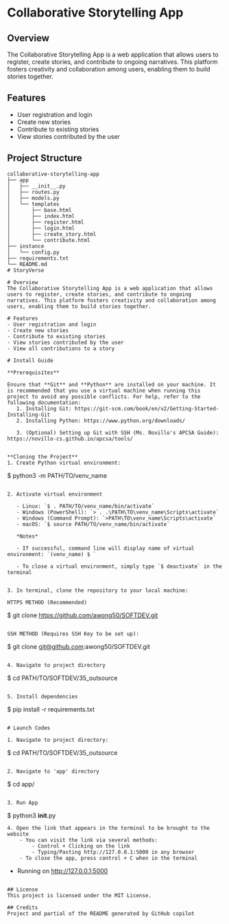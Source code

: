 # Collaborative Storytelling App

## Overview
The Collaborative Storytelling App is a web application that allows users to register, create stories, and contribute to ongoing narratives. This platform fosters creativity and collaboration among users, enabling them to build stories together.

## Features
- User registration and login
- Create new stories
- Contribute to existing stories
- View stories contributed by the user

## Project Structure
```
collaborative-storytelling-app
├── app
│   ├── __init__.py
│   ├── routes.py
│   ├── models.py
│   └── templates
│       ├── base.html
│       ├── index.html
│       ├── register.html
│       ├── login.html
│       ├── create_story.html
│       └── contribute.html
├── instance
│   └── config.py
├── requirements.txt
└── README.md
# StoryVerse

# Overview
The Collaborative Storytelling App is a web application that allows users to register, create stories, and contribute to ongoing narratives. This platform fosters creativity and collaboration among users, enabling them to build stories together. 

# Features
- User registration and login
- Create new stories
- Contribute to existing stories
- View stories contributed by the user
- View all contributions to a story

# Install Guide

**Prerequisites**

Ensure that **Git** and **Python** are installed on your machine. It is recommended that you use a virtual machine when running this project to avoid any possible conflicts. For help, refer to the following documentation:
   1. Installing Git: https://git-scm.com/book/en/v2/Getting-Started-Installing-Git 
   2. Installing Python: https://www.python.org/downloads/ 

   3. (Optional) Setting up Git with SSH (Ms. Novillo's APCSA Guide): https://novillo-cs.github.io/apcsa/tools/ 
         

**Cloning the Project**
1. Create Python virtual environment:

```
$ python3 -m PATH/TO/venv_name
```

2. Activate virtual environment 

   - Linux: `$ . PATH/TO/venv_name/bin/activate`
   - Windows (PowerShell): `> . .\PATH\TO\venv_name\Scripts\activate`
   - Windows (Command Prompt): `>PATH\TO\venv_name\Scripts\activate`
   - macOS: `$ source PATH/TO/venv_name/bin/activate`

   *Notes*

   - If successful, command line will display name of virtual environment: `(venv_name) $ `

   - To close a virtual environment, simply type `$ deactivate` in the terminal


3. In terminal, clone the repository to your local machine: 

HTTPS METHOD (Recommended)

```
$ git clone https://github.com/awong50/SOFTDEV.git   
```

SSH METHOD (Requires SSH Key to be set up):

```
$ git clone git@github.com:awong50/SOFTDEV.git
```

4. Navigate to project directory

```
$ cd PATH/TO/SOFTDEV/35_outsource
```

5. Install dependencies

```
$ pip install -r requirements.txt
```
        
# Launch Codes

1. Navigate to project directory:

```
$ cd PATH/TO/SOFTDEV/35_outsource
```
 
2. Navigate to 'app' directory

```
 $ cd app/
```

3. Run App

```
 $ python3 __init__.py
```
4. Open the link that appears in the terminal to be brought to the website
    - You can visit the link via several methods:
        - Control + Clicking on the link
        - Typing/Pasting http://127.0.0.1:5000 in any browser
    - To close the app, press control + C when in the terminal

```    
* Running on http://127.0.0.1:5000
``` 

## License
This project is licensed under the MIT License.

## Credits
Project and partial of the README generated by GitHub copilot
